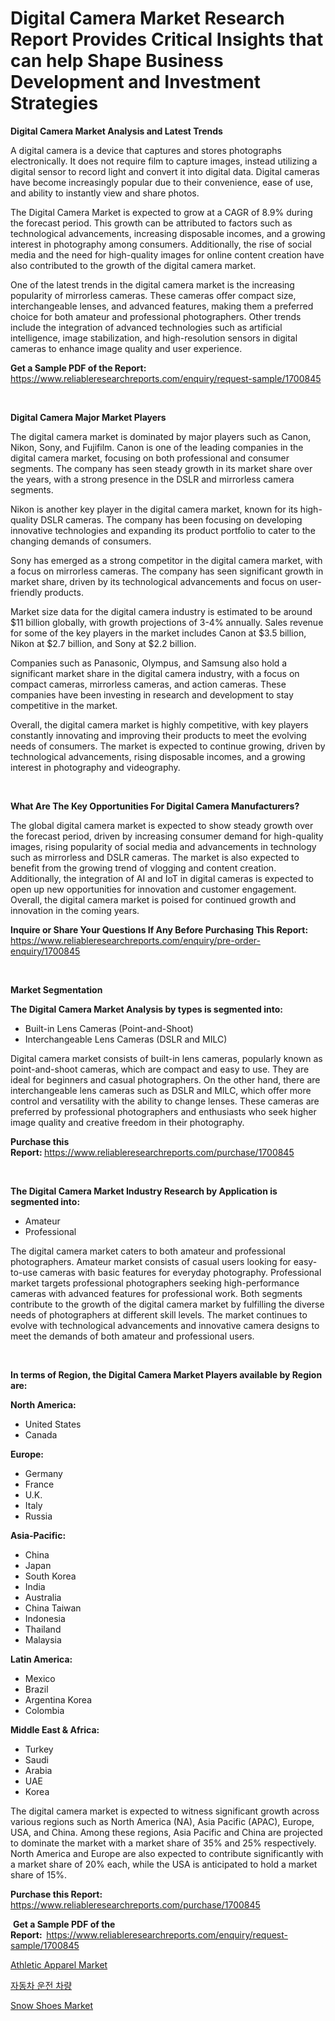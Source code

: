 <p><h1>Digital Camera Market Research Report Provides Critical Insights that can help Shape Business Development and Investment Strategies</h1></p><p><strong>Digital Camera Market Analysis and Latest Trends</strong></p>
<p><p>A digital camera is a device that captures and stores photographs electronically. It does not require film to capture images, instead utilizing a digital sensor to record light and convert it into digital data. Digital cameras have become increasingly popular due to their convenience, ease of use, and ability to instantly view and share photos.</p><p>The Digital Camera Market is expected to grow at a CAGR of 8.9% during the forecast period. This growth can be attributed to factors such as technological advancements, increasing disposable incomes, and a growing interest in photography among consumers. Additionally, the rise of social media and the need for high-quality images for online content creation have also contributed to the growth of the digital camera market.</p><p>One of the latest trends in the digital camera market is the increasing popularity of mirrorless cameras. These cameras offer compact size, interchangeable lenses, and advanced features, making them a preferred choice for both amateur and professional photographers. Other trends include the integration of advanced technologies such as artificial intelligence, image stabilization, and high-resolution sensors in digital cameras to enhance image quality and user experience.</p></p>
<p><strong>Get a Sample PDF of the Report:&nbsp;</strong> <a href="https://www.reliableresearchreports.com/enquiry/request-sample/1700845">https://www.reliableresearchreports.com/enquiry/request-sample/1700845</a></p>
<p>&nbsp;</p>
<p><strong>Digital Camera Major Market Players</strong></p>
<p><p>The digital camera market is dominated by major players such as Canon, Nikon, Sony, and Fujifilm. Canon is one of the leading companies in the digital camera market, focusing on both professional and consumer segments. The company has seen steady growth in its market share over the years, with a strong presence in the DSLR and mirrorless camera segments.</p><p>Nikon is another key player in the digital camera market, known for its high-quality DSLR cameras. The company has been focusing on developing innovative technologies and expanding its product portfolio to cater to the changing demands of consumers.</p><p>Sony has emerged as a strong competitor in the digital camera market, with a focus on mirrorless cameras. The company has seen significant growth in market share, driven by its technological advancements and focus on user-friendly products.</p><p>Market size data for the digital camera industry is estimated to be around $11 billion globally, with growth projections of 3-4% annually. Sales revenue for some of the key players in the market includes Canon at $3.5 billion, Nikon at $2.7 billion, and Sony at $2.2 billion.</p><p>Companies such as Panasonic, Olympus, and Samsung also hold a significant market share in the digital camera industry, with a focus on compact cameras, mirrorless cameras, and action cameras. These companies have been investing in research and development to stay competitive in the market.</p><p>Overall, the digital camera market is highly competitive, with key players constantly innovating and improving their products to meet the evolving needs of consumers. The market is expected to continue growing, driven by technological advancements, rising disposable incomes, and a growing interest in photography and videography.</p></p>
<p>&nbsp;</p>
<p><strong>What Are The Key Opportunities For Digital Camera Manufacturers?</strong></p>
<p><p>The global digital camera market is expected to show steady growth over the forecast period, driven by increasing consumer demand for high-quality images, rising popularity of social media and advancements in technology such as mirrorless and DSLR cameras. The market is also expected to benefit from the growing trend of vlogging and content creation. Additionally, the integration of AI and IoT in digital cameras is expected to open up new opportunities for innovation and customer engagement. Overall, the digital camera market is poised for continued growth and innovation in the coming years.</p></p>
<p><strong>Inquire or Share Your Questions If Any Before Purchasing This Report:</strong> <a href="https://www.reliableresearchreports.com/enquiry/pre-order-enquiry/1700845">https://www.reliableresearchreports.com/enquiry/pre-order-enquiry/1700845</a></p>
<p>&nbsp;</p>
<p><strong>Market Segmentation</strong></p>
<p><strong>The Digital Camera Market Analysis by types is segmented into:</strong></p>
<p><ul><li>Built-in Lens Cameras (Point-and-Shoot)</li><li>Interchangeable Lens Cameras (DSLR and MILC)</li></ul></p>
<p><p>Digital camera market consists of built-in lens cameras, popularly known as point-and-shoot cameras, which are compact and easy to use. They are ideal for beginners and casual photographers. On the other hand, there are interchangeable lens cameras such as DSLR and MILC, which offer more control and versatility with the ability to change lenses. These cameras are preferred by professional photographers and enthusiasts who seek higher image quality and creative freedom in their photography.</p></p>
<p><strong>Purchase this Report:&nbsp;</strong><a href="https://www.reliableresearchreports.com/purchase/1700845">https://www.reliableresearchreports.com/purchase/1700845</a></p>
<p>&nbsp;</p>
<p><strong>The Digital Camera Market Industry Research by Application is segmented into:</strong></p>
<p><ul><li>Amateur</li><li>Professional</li></ul></p>
<p><p>The digital camera market caters to both amateur and professional photographers. Amateur market consists of casual users looking for easy-to-use cameras with basic features for everyday photography. Professional market targets professional photographers seeking high-performance cameras with advanced features for professional work. Both segments contribute to the growth of the digital camera market by fulfilling the diverse needs of photographers at different skill levels. The market continues to evolve with technological advancements and innovative camera designs to meet the demands of both amateur and professional users.</p></p>
<p>&nbsp;</p>
<p><strong>In terms of Region, the Digital Camera Market Players available by Region are:</strong></p>
<p>
    <p> <strong> North America: </strong>
        <ul>
            <li>United States</li>
            <li>Canada</li>
        </ul>
        </p> 
    <p> <strong> Europe: </strong>
        <ul>
            <li>Germany</li>
            <li>France</li>
            <li>U.K.</li>
            <li>Italy</li>
            <li>Russia</li>
        </ul>
        </p> 
    <p> <strong> Asia-Pacific: </strong>
        <ul>
            <li>China</li>
            <li>Japan</li>
            <li>South Korea</li>
            <li>India</li>
            <li>Australia</li>
            <li>China Taiwan</li>
            <li>Indonesia</li>
            <li>Thailand</li>
            <li>Malaysia</li>
        </ul>
        </p> 
    <p> <strong> Latin America: </strong>
        <ul>
            <li>Mexico</li>
            <li>Brazil</li>
            <li>Argentina Korea</li>
            <li>Colombia</li>
        </ul>
        </p> 
    <p> <strong> Middle East & Africa: </strong>
        <ul>
            <li>Turkey</li>
            <li>Saudi</li>
            <li>Arabia</li>
            <li>UAE</li>
            <li>Korea</li>
        </ul>
    </p>
    </p>
<p><p>The digital camera market is expected to witness significant growth across various regions such as North America (NA), Asia Pacific (APAC), Europe, USA, and China. Among these regions, Asia Pacific and China are projected to dominate the market with a market share of 35% and 25% respectively. North America and Europe are also expected to contribute significantly with a market share of 20% each, while the USA is anticipated to hold a market share of 15%.</p></p>
<p><strong>Purchase this Report: </strong><a href="https://www.reliableresearchreports.com/purchase/1700845">https://www.reliableresearchreports.com/purchase/1700845</a></p>
<p>&nbsp;<strong>Get a Sample PDF of the Report:&nbsp;&nbsp;</strong><a href="https://www.reliableresearchreports.com/enquiry/request-sample/1700845">https://www.reliableresearchreports.com/enquiry/request-sample/1700845</a></p>
<p><strong></strong></p>
<p><p><a href="https://github.com/lylyparadise/Market-Research-Report-List-2/blob/main/athletic-apparel-market.md">Athletic Apparel Market</a></p><p><a href="https://medium.com/@aidenreinger/%EC%9E%90%EC%9C%A8-%EC%A3%BC%ED%96%89-%EC%9E%90%EB%8F%99%EC%B0%A8-%EC%8B%9C%EC%9E%A5-%EC%A0%90%EC%9C%A0%EC%9C%A8-%EB%B3%80%EC%B2%9C%EA%B3%BC-%EC%8B%9C%EC%9E%A5-%EC%84%B1%EC%9E%A5-%EC%B6%94%EC%9D%B4-2024-2031%EB%85%84-f1e63e453a6a">자동차 운전 차량</a></p><p><a href="https://github.com/GroverBarry/Market-Research-Report-List-4/blob/main/snow-shoes-market.md">Snow Shoes Market</a></p></p>